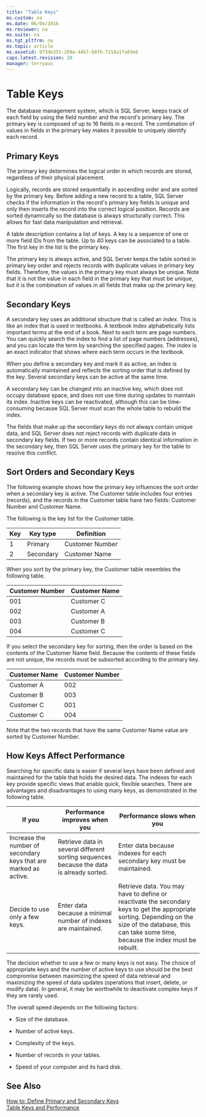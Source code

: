 ```yaml
---
title: "Table Keys"
ms.custom: na
ms.date: 06/04/2016
ms.reviewer: na
ms.suite: na
ms.tgt_pltfrm: na
ms.topic: article
ms.assetid: 973de351-209a-44b7-b8f6-7218a1fa69e6
caps.latest.revision: 20
manager: terryaus
---
```

# Table Keys
The database management system, which is SQL Server, keeps track of each field by using the field number and the record's primary key. The primary key is composed of up to 16 fields in a record. The combination of values in fields in the primary key makes it possible to uniquely identify each record.  
  
## Primary Keys  
 The primary key determines the logical order in which records are stored, regardless of their physical placement.  
  
 Logically, records are stored sequentially in ascending order and are sorted by the primary key. Before adding a new record to a table, SQL Server checks if the information in the record's primary key fields is unique and only then inserts the record into the correct logical position. Records are sorted dynamically so the database is always structurally correct. This allows for fast data manipulation and retrieval.  
  
 A table description contains a list of keys. A key is a sequence of one or more field IDs from the table. Up to 40 keys can be associated to a table. The first key in the list is the primary key.  
  
 The primary key is always active, and SQL Server keeps the table sorted in primary key order and rejects records with duplicate values in primary key fields. Therefore, the values in the primary key must always be unique. Note that it is not the value in each field in the primary key that must be unique, but it is the combination of values in all fields that make up the primary key.  
  
## Secondary Keys  
 A secondary key uses an additional structure that is called an *index*. This is like an index that is used in textbooks. A textbook index alphabetically lists important terms at the end of a book. Next to each term are page numbers. You can quickly search the index to find a list of page numbers \(addresses\), and you can locate the term by searching the specified pages. The index is an exact indicator that shows where each term occurs in the textbook.  
  
 When you define a secondary key and mark it as active, an index is automatically maintained and reflects the sorting order that is defined by the key. Several secondary keys can be active at the same time.  
  
 A secondary key can be changed into an inactive key, which does not occupy database space, and does not use time during updates to maintain its index. Inactive keys can be reactivated, although this can be time\-consuming because SQL Server must scan the whole table to rebuild the index.  
  
 The fields that make up the secondary keys do not always contain unique data, and SQL Server does not reject records with duplicate data in secondary key fields. If two or more records contain identical information in the secondary key, then SQL Server uses the primary key for the table to resolve this conflict.  
  
## Sort Orders and Secondary Keys  
 The following example shows how the primary key influences the sort order when a secondary key is active. The Customer table includes four entries \(records\), and the records in the Customer table have two fields: Customer Number and Customer Name.  
  
 The following is the key list for the Customer table.  
  
|Key|Key type|Definition|  
|---------|--------------|----------------|  
|1|Primary|Customer Number|  
|2|Secondary|Customer Name|  
  
 When you sort by the primary key, the Customer table resembles the following table.  
  
|Customer Number|Customer Name|  
|---------------------|-------------------|  
|001|Customer C|  
|002|Customer A|  
|003|Customer B|  
|004|Customer C|  
  
 If you select the secondary key for sorting, then the order is based on the contents of the Customer Name field. Because the contents of these fields are not unique, the records must be subsorted according to the primary key.  
  
|Customer Name|Customer Number|  
|-------------------|---------------------|  
|Customer A|002|  
|Customer B|003|  
|Customer C|001|  
|Customer C|004|  
  
 Note that the two records that have the same Customer Name value are sorted by Customer Number.  
  
## How Keys Affect Performance  
 Searching for specific data is easier if several keys have been defined and maintained for the table that holds the desired data. The indexes for each key provide specific views that enable quick, flexible searches. There are advantages and disadvantages to using many keys, as demonstrated in the following table.  
  
|If you|Performance improves when you|Performance slows when you|  
|------------|-----------------------------------|--------------------------------|  
|Increase the number of secondary keys that are marked as active.|Retrieve data in several different sorting sequences because the data is already sorted.|Enter data because indexes for each secondary key must be maintained.|  
|Decide to use only a few keys.|Enter data because a minimal number of indexes are maintained.|Retrieve data. You may have to define or reactivate the secondary keys to get the appropriate sorting. Depending on the size of the database, this can take some time, because the index must be rebuilt.|  
  
 The decision whether to use a few or many keys is not easy. The choice of appropriate keys and the number of active keys to use should be the best compromise between maximizing the speed of data retrieval and maximizing the speed of data updates \(operations that insert, delete, or modify data\). In general, it may be worthwhile to deactivate complex keys if they are rarely used.  
  
 The overall speed depends on the following factors:  
  
-   Size of the database.  
  
-   Number of active keys.  
  
-   Complexity of the keys.  
  
-   Number of records in your tables.  
  
-   Speed of your computer and its hard disk.  
  
## See Also  
 [How to: Define Primary and Secondary Keys](../Topic/How%20to:%20Define%20Primary%20and%20Secondary%20Keys.md)   
 [Table Keys and Performance](Table-Keys-and-Performance.md)